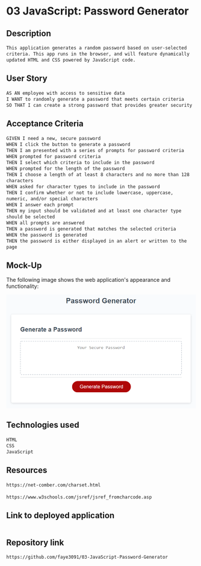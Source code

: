 # 03 JavaScript: Password Generator

## Description

```
This application generates a random password based on user-selected criteria. This app runs in the browser, and will feature dynamically updated HTML and CSS powered by JavaScript code.
```

## User Story

```
AS AN employee with access to sensitive data
I WANT to randomly generate a password that meets certain criteria
SO THAT I can create a strong password that provides greater security
```

## Acceptance Criteria

```
GIVEN I need a new, secure password
WHEN I click the button to generate a password
THEN I am presented with a series of prompts for password criteria
WHEN prompted for password criteria
THEN I select which criteria to include in the password
WHEN prompted for the length of the password
THEN I choose a length of at least 8 characters and no more than 128 characters
WHEN asked for character types to include in the password
THEN I confirm whether or not to include lowercase, uppercase, numeric, and/or special characters
WHEN I answer each prompt
THEN my input should be validated and at least one character type should be selected
WHEN all prompts are answered
THEN a password is generated that matches the selected criteria
WHEN the password is generated
THEN the password is either displayed in an alert or written to the page
```

## Mock-Up

The following image shows the web application's appearance and functionality:

![The Password Generator application displays a red button to "Generate Password".](./Assets/03-javascript-homework-demo.png)

## Technologies used

```
HTML
CSS
JavaScript
```

## Resources

```
https://net-comber.com/charset.html

https://www.w3schools.com/jsref/jsref_fromcharcode.asp
```

## Link to deployed application

```

```

## Repository link

```
https://github.com/faye3091/03-JavaScript-Password-Generator
```
